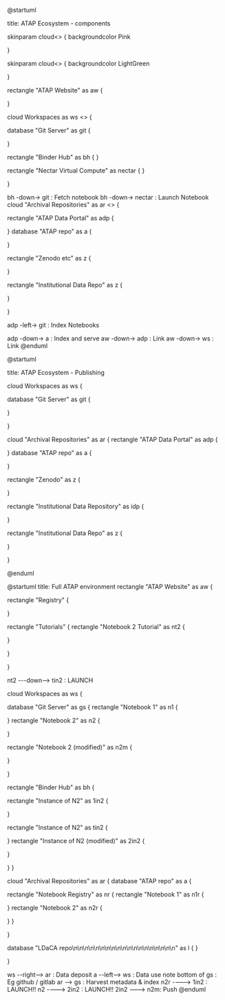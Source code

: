 
@startuml






title: ATAP Ecosystem - components

skinparam cloud<<workspace>> {
    backgroundcolor Pink

}

skinparam cloud<<repository>> {
    backgroundcolor LightGreen


}


rectangle "ATAP Website" as aw {

}

cloud Workspaces as ws <<workspace>> {

database "Git Server" as git {

}

rectangle "Binder Hub"  as bh {
}

rectangle "Nectar Virtual Compute"  as nectar {
}

}

bh -down-> git : Fetch notebook
bh -down-> nectar : Launch Notebook
cloud "Archival Repositories" as ar <<repository>> {

rectangle "ATAP Data Portal" as adp {

}
database "ATAP repo" as a {


}

rectangle "Zenodo etc" as z {

}

rectangle "Institutional Data Repo" as z {

}

}

adp -left-> git : Index Notebooks

adp -down-> a : Index and serve
aw -down-> adp : Link
aw -down-> ws : Link
@enduml


@startuml

title: ATAP Ecosystem - Publishing


cloud Workspaces as ws {

database "Git Server" as git {

}



}

cloud "Archival Repositories" as ar {
rectangle "ATAP Data Portal" as adp {

}
database "ATAP repo" as a {


}

rectangle "Zenodo" as z {

}

rectangle "Institutional Data Repository" as idp {

}

rectangle "Institutional Data Repo" as z {

}

}

@enduml

@startuml
title: Full ATAP environment
rectangle "ATAP Website" as aw {

rectangle "Registry"  {

}

rectangle "Tutorials" {
 rectangle "Notebook 2 Tutorial" as  nt2  {

}

}

}

nt2 ---down--> tin2 : LAUNCH


cloud Workspaces as ws {

database "Git Server" as gs {
rectangle "Notebook 1" as  n1 {

}
rectangle "Notebook 2" as  n2 {

}

rectangle "Notebook 2 (modified)" as  n2m {

}



}

rectangle "Binder Hub"  as bh {

rectangle "Instance of N2" as  1in2 {

}


rectangle "Instance of N2" as  tin2 {

}
rectangle "Instance of N2 (modified)" as  2in2 {

}


}
}

cloud "Archival Repositories" as ar {
database "ATAP repo" as a {

rectangle "Notebook Registry" as nr {
rectangle "Notebook 1" as  n1r {

}
rectangle "Notebook 2" as  n2r {

}
}

}

database "LDaCA repo\n\n\n\n\n\n\n\n\n\n\n\n\n\n\n\n\n\n\n" as l {
}

}


ws --right--> ar : Data deposit
a --left--> ws :  Data use
note bottom of gs : Eg github / gitlab
ar --> gs : Harvest metadata & index
n2r ----> 1in2 : LAUNCH!!
n2 ----> 2in2 : LAUNCH!!
2in2 ---> n2m: Push
@enduml
